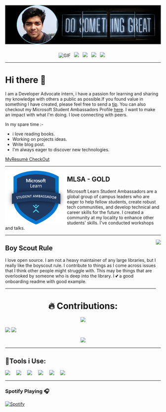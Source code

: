 # ![SONICHIGO header](https://github.com/Sonichigo/Sonichigo/blob/main/assets/Header.png)
<p align="middle">
<img alt="GIF" height="30px" src="https://media.giphy.com/media/du3J3cXyzhj75IOgvA/giphy.gif">&nbsp;&nbsp;
<a href="https://hashnode.com/@sonichigo"><img height="30" src="https://cdn.hashnode.com/res/hashnode/image/upload/v1611902473383/CDyAuTy75.png"></a>&nbsp;&nbsp;
<a href="https://twitter.com/sonichigo1219"><img height="30" src="https://github.com/WaylonWalker/WaylonWalker/blob/main/icon/twitter.png?raw=true"></a>&nbsp;&nbsp;
<a href="https://www.buymeacoffee.com/sonichigo"><img height="30" src="https://github.com/WaylonWalker/WaylonWalker/blob/main/icon/by-me-a-coffee.png?raw=true"></a>&nbsp;&nbsp;
<a href="https://www.linkedin.com/in/sonichigo"><img height="30" src="https://github.com/WaylonWalker/WaylonWalker/blob/main/icon/linkedin.png?raw=true"></a>&nbsp;&nbsp;
</p>

---

# Hi there 👋
I am a Developer Advocate intern, i have a passion for learning and sharing my knowledge with others a public as possible.If you found value in something I have created, please feel free to send a [tip](https://www.buymeacoffee.com/sonichigo). You can also checkout my Microsoft Student Ambassadors Profile [here](https://studentambassadors.microsoft.com/en-US/profile/74597). I want to make an impact with what I'm doing. I love connecting with peers. 

In my spare time :- 
- i love reading books.
- Working on projects ideas. 
- Write blog post.
- I'm always eager to discover new technologies.

<!--
**Sonichigo/Sonichigo** is a ✨ _special_ ✨ repository because its `README.md` (this file) appears on your GitHub profile.
<a target="_blank"><img src="https://visitor-badge.glitch.me/badge?page_id=sonichigo.sonichigo"></a>
 ---
 -->
<p align="Center"> 

[MyResumè CheckOut](https://github.com/Sonichigo/Sonichigo/blob/main/assets/Animesh's%20Resume.pdf)
</p>

---

<p>
  <img width="200" align='left' src="https://github.com/Sonichigo/Sonichigo/blob/main/assets/logo.png">
</p>

## MLSA - GOLD

Microsoft Learn Student Ambassadors are a global group of campus leaders who are eager to help fellow students, create robust tech communities, and develop technical and career skills for the future. I created a community at my locality to enhance other students' skills. I've conducted workshops and talks.
  
------

<p>
  <img height="190" align='right' src="https://pbs.twimg.com/profile_images/1436378917493948417/Hq3myvZI.jpg">
</p>

## Boy Scout Rule

I love open source.  I am not a heavy maintainer of any large libraries, but I really like the boyscout rule.  I contribute to things as I come across issues that I think other people might struggle with.  This may be things that are overlooked by someone who is deep into the library.  I 💕 a good onboarding readme with good example.


---
<h1 align="center"> 🔥 Contributions: </h1>

<p align="center">
<img src="http://www.hackthebox.eu/badge/image/440448">
</p>
<p>
<img src="https://github-readme-stats.vercel.app/api?username=sonichigo&show_icons=true&count_private=true&theme=radical" width="50%">
<img src="https://github-readme-stats.vercel.app/api/top-langs/?username=sonichigo&layout=compact&theme=tokyonight&custom_title=Top%20Languages" width="42%">
 </p>
<p align="center">
 <a href="https://git.io/streak-stats">
    <img src="http://github-readme-streak-stats.herokuapp.com?user=sonichigo&theme=react&background=0d1117&border=666">
  </a>
<p>
 <!--
<div align="center">
  <img src="https://github-profile-trophy.vercel.app/?username=sonichigo&column=6&theme=onedark" align="center"/>
</div>
-->

 ---

## 🧰Tools i Use: 
 <img src="https://img.shields.io/badge/-GitHub-purple?style=for-the-badge&logo=github" />&nbsp;&nbsp;&nbsp;&nbsp;
 <img src="https://img.shields.io/badge/-Git-orange?style=for-the-badge&logo=git" />&nbsp;&nbsp;&nbsp;&nbsp;
 <img src="https://img.shields.io/badge/-VSCode-blue?style=for-the-badge&logo=visual-studio-code" />&nbsp;&nbsp;&nbsp;&nbsp;
 <img src="https://img.shields.io/badge/-Visual_Studio-violet?style=for-the-badge&logo=visual-studio" />&nbsp;&nbsp;&nbsp;&nbsp;
 <img src="https://img.shields.io/badge/-Jupyter-181717?style=for-the-badge&logo=jupyter" />&nbsp;&nbsp;&nbsp;&nbsp;
 <img src="https://img.shields.io/badge/Spyder-838485?style=for-the-badge&logo=spyder%20ide&logoColor=maroon" />&nbsp;&nbsp;&nbsp;&nbsp;
 
<!-- 
<p align ="Center">
 <img src="https://img.shields.io/badge/-HTML5-E34F26?style=for-the-badge&logo=html5&logoColor=white" />&nbsp;&nbsp;&nbsp;&nbsp;
 <img src="https://img.shields.io/badge/-CSS3-1572B6?style=for-the-badge&logo=css3" />&nbsp;&nbsp;&nbsp;&nbsp;
 <img src="https://camo.githubusercontent.com/bb947ded9e6ec266e306a13d54a6ceab101a7ad60b555fc7a5cb98f449b86d31/68747470733a2f2f696d672e736869656c64732e696f2f62616467652f2d4a6176615363726970742d626c61636b3f7374796c653d666f722d7468652d6261646765266c6f676f3d6a617661736372697074" />&nbsp;&nbsp;&nbsp;&nbsp; <br>
 <img src="https://img.shields.io/badge/C%2B%2B-00599C?style=for-the-badge&logo=c%2B%2B&logoColor=white"/>&nbsp;&nbsp;&nbsp;&nbsp;
 <img src="https://img.shields.io/badge/-Python-black?style=for-the-badge&logo=Python" />&nbsp;&nbsp;&nbsp;&nbsp;
  <img src="https://camo.githubusercontent.com/38547dde60fc785205f98363efa8a3340d90c118e3b4676560e75ce65e74f90a/68747470733a2f2f696d672e736869656c64732e696f2f62616467652f2d466c75747465722d626c61636b3f7374796c653d666f722d7468652d6261646765266c6f676f3d466c7574746572266c6f676f436f6c6f723d303037616662" />&nbsp;&nbsp;&nbsp;&nbsp;
 <br>

 <img src="https://img.shields.io/badge/Windows-0078D6?style=for-the-badge&logo=windows&logoColor=white"/>
 </p>
--> 

 ---

### Spotify Playing 🎧
 
<p align ="Center">
 
 [![Spotify](https://spotify-theta-five.vercel.app/api/spotify/)](https://open.spotify.com/playlist/1JtSbKu33RjAKEIsLXzM03)
 
 </p>
